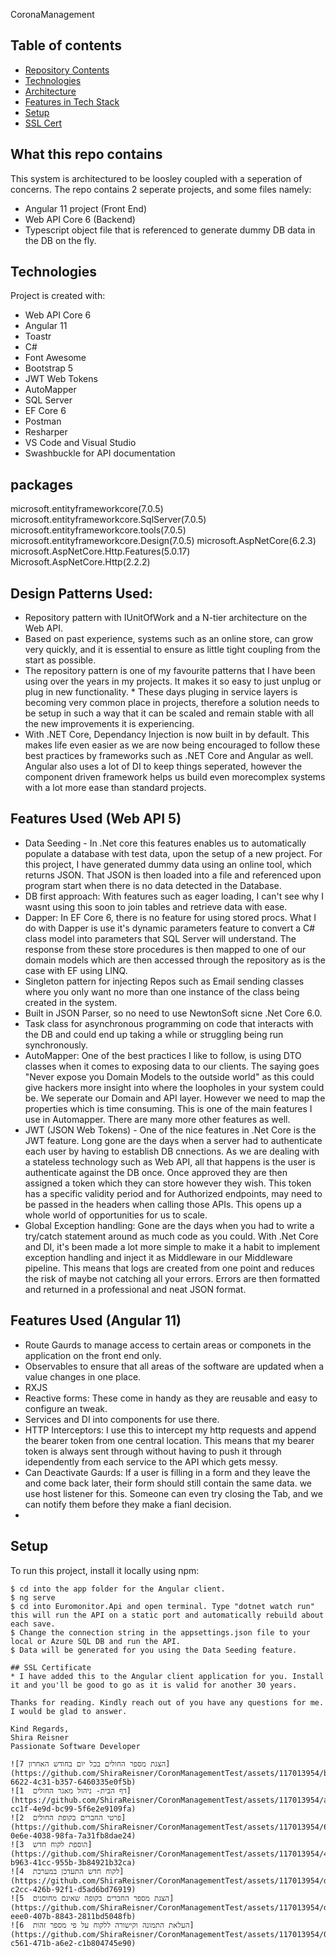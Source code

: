 ﻿CoronaManagement

## Table of contents
* [Repository Contents](#repo-contente)
* [Technologies](#technologies)
* [Architecture](#architecture)
* [Features in Tech Stack](#architecture)
* [Setup](#setup)
* [SSL Cert](#SSL)

## What this repo contains
This system is architectured to be loosley coupled with a seperation of concerns.
The repo contains 2 seperate projects, and some files namely:
* Angular 11 project (Front End)
* Web API Core 6 (Backend)
* Typescript object file that is referenced to generate dummy DB data in the DB on the fly.
	
## Technologies
Project is created with:
* Web API Core 6
* Angular 11
* Toastr
* C#
* Font Awesome
* Bootstrap 5
* JWT Web Tokens
* AutoMapper
* SQL Server
* EF Core 6
* Postman
* Resharper
* VS Code and Visual Studio
* Swashbuckle for API documentation

## packages
 microsoft.entityframeworkcore(7.0.5)
 microsoft.entityframeworkcore.SqlServer(7.0.5)
 microsoft.entityframeworkcore.tools(7.0.5)
 microsoft.entityframeworkcore.Design(7.0.5)
 microsoft.AspNetCore(6.2.3)
 microsoft.AspNetCore.Http.Features(5.0.17)
 Microsoft.AspNetCore.Http(2.2.2)

## Design Patterns Used:
* Repository pattern with IUnitOfWork and a N-tier architecture on the Web API.
* Based on past experience, systems such as an online store, can grow very quickly, and it is essential to ensure as little tight coupling from the start as possible.
* The repository pattern is one of my favourite patterns that I have been using over the years in my projects. It makes it so easy to just unplug or plug in new functionality. * These days pluging in service layers is becoming very common place in projects, therefore a solution needs to be setup in such a way that it can be scaled and remain stable with all the new improvements it is experiencing.
* With .NET Core, Dependancy Injection is now built in by default. This makes life even easier as we are now being encouraged to follow these best practices by frameworks such as .NET Core and Angular as well. Angular also uses a lot of DI to keep things seperated, however the component driven framework helps us build even morecomplex systems with a lot more ease than standard projects.

## Features Used (Web API 5)
* Data Seeding - In .Net core this features enables us to automatically populate a database with test data, upon the setup of a new project. For this project, I have generated dummy data using an online tool, which returns JSON. That JSON is then loaded into a file and referenced upon program start when there is no data detected in the Database.
* DB first approach: With features such as eager loading, I can't see why I wasnt using this soon to join tables and retrieve data with ease.
* Dapper: In EF Core 6, there is no feature for using stored procs. What I do with Dapper is use it's dynamic parameters feature to convert a C# class model into parameters that SQL Server will understand. The response from these store procedures is then mapped to one of our domain models which are then accessed through the repository as is the case with EF using LINQ.
* Singleton pattern for injecting Repos such as Email sending classes where you only want no more than one instance of the class being created in the system.
* Built in JSON Parser, so no need to use NewtonSoft sicne .Net Core 6.0.
* Task class for asynchronous programming on code that interacts with the DB and could end up taking a while or struggling being run synchronously.
* AutoMapper: One of the best practices I like to follow, is using DTO classes when it comes to exposing data to our clients. The saying goes "Never expose you Domain Models to the outside world" as this could give hackers more insight into where the loopholes in your system could be. We seperate our Domain and API layer. However we need to map the properties which is time consuming. This is one of the main features I use in Automapper. There are many more other features as well.
* JWT (JSON Web Tokens) - One of the nice features in .Net Core is the JWT feature. Long gone are the days when a server had to authenticate each user by having to establish DB cnnections. As we are dealing with a stateless technology such as Web API, all that happens is the user is authenticate against the DB once. Once approved they are then assigned a token which they can store however they wish. This token has a specific validity period and for Authorized endpoints, may need to be passed in the headers when calling those APIs. This opens up a whole world of opportunities for us to scale.
* Global Exception handling: Gone are the days when you had to write a try/catch statement around as much code as you could. With .Net Core and DI, it's been made a lot more simple to make it a habit to implement exception handling and inject it as Middleware in our Middleware pipeline. This means that logs are created from one point and reduces the risk of maybe not catching all your errors. Errors are then formatted and returned in a professional and neat JSON format.

## Features Used (Angular 11)
* Route Gaurds to manage access to certain areas or componets in the application on the front end only.
* Observables to ensure that all areas of the software are updated when a value changes in one place.
* RXJS
* Reactive forms: These come in handy as they are reusable and easy to configure an tweak.
* Services and DI into components for use there.
* HTTP Interceptors: I use this to intercept my http requests and append the bearer token from one central location. This means that my bearer token is always sent through without having to push it through idependently from each service to the API which gets messy.
* Can Deactivate Gaurds: If a user is filling in a form and they leave the and come back later, their form should still contain the same data. we use host listener for this. Someone can even try closing the Tab, and we can notify them before they make a fianl decision.
* 
## Setup
To run this project, install it locally using npm:

```
$ cd into the app folder for the Angular client.
$ ng serve
$ cd into Euromonitor.Api and open terminal. Type "dotnet watch run" this will run the API on a static port and automatically rebuild about each save.
$ Change the connection string in the appsettings.json file to your local or Azure SQL DB and run the API.
$ Data will be generated for you using the Data Seeding feature.

## SSL Certificate
* I have added this to the Angular client application for you. Install it and you'll be good to go as it is valid for another 30 years.

Thanks for reading. Kindly reach out of you have any questions for me.
I would be glad to answer.
 
Kind Regards,
Shira Reisner
Passionate Software Developer

![7 הצגת מספר החולים בכל יום בחודש האחרון](https://github.com/ShiraReisner/CoronManagementTest/assets/117013954/b38776f0-6622-4c31-b357-6460335e0f5b)
![1  דף הבית- ניהול מאגר החולים](https://github.com/ShiraReisner/CoronManagementTest/assets/117013954/aedcffec-cc1f-4e9d-bc99-5f6e2e9109fa)
![2  פרטי החברים בקופת החולים](https://github.com/ShiraReisner/CoronManagementTest/assets/117013954/6412889a-0e6e-4038-98fa-7a31fb8dae24)
![3  הוספת לקוח חדש](https://github.com/ShiraReisner/CoronManagementTest/assets/117013954/473e7b6b-b963-41cc-955b-3b84921b32ca)
![4  לקוח חדש התעדכן במערכת](https://github.com/ShiraReisner/CoronManagementTest/assets/117013954/d796e1ea-c2cc-426b-92f1-d5ad6bd76919)
![5  הצגת מספר החברים בקופה שאינם מחוסנים](https://github.com/ShiraReisner/CoronManagementTest/assets/117013954/dede9c32-eee0-407b-8843-2811bd5048fb)
![6  העלאת התמונה וקישורה ללקוח על פי מספר זהות](https://github.com/ShiraReisner/CoronManagementTest/assets/117013954/01735d6c-c561-471b-a6e2-c1b804745e90)

